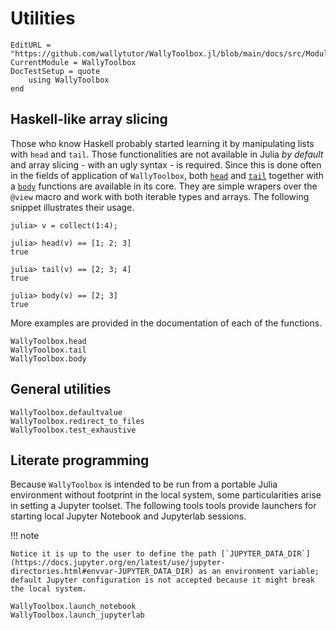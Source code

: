 # Utilities

```@meta
EditURL = "https://github.com/wallytutor/WallyToolbox.jl/blob/main/docs/src/Modules/WallyToolbox/utilities.md"
CurrentModule = WallyToolbox
DocTestSetup = quote
    using WallyToolbox
end
```

## Haskell-like array slicing

Those who know Haskell probably started learning it by manipulating lists with `head` and `tail`. Those functionalities are not available in Julia *by default* and array slicing - with an ugly syntax - is required. Since this is done often in the fields of application of `WallyToolbox`, both [`head`](@ref) and [`tail`](@ref) together with a [`body`](@ref) functions are available in its core. They are simple wrapers over the `@view` macro and work with both iterable types and arrays. The following snippet illustrates their usage.

```jldoctest
julia> v = collect(1:4);

julia> head(v) == [1; 2; 3]
true

julia> tail(v) == [2; 3; 4]
true

julia> body(v) == [2; 3]
true
```

More examples are provided in the documentation of each of the functions.

```@docs
WallyToolbox.head
WallyToolbox.tail
WallyToolbox.body
```

## General utilities

```@docs
WallyToolbox.defaultvalue
WallyToolbox.redirect_to_files
WallyToolbox.test_exhaustive
```

## Literate programming

Because `WallyToolbox` is intended to be run from a portable Julia environment without footprint in the local system, some particularities arise in setting a Jupyter toolset. The following tools tools provide launchers for starting local Jupyter Notebook and Jupyterlab sessions. 

!!! note

    Notice it is up to the user to define the path [`JUPYTER_DATA_DIR`](https://docs.jupyter.org/en/latest/use/jupyter-directories.html#envvar-JUPYTER_DATA_DIR) as an environment variable; default Jupyter configuration is not accepted because it might break the local system.

```@docs
WallyToolbox.launch_notebook
WallyToolbox.launch_jupyterlab
```
